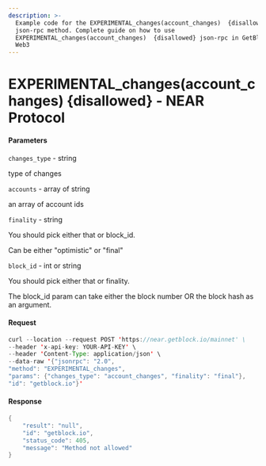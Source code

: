 ```yaml
---
description: >-
  Example code for the EXPERIMENTAL_changes(account_changes)  {disallowed}
  json-rpc method. Сomplete guide on how to use
  EXPERIMENTAL_changes(account_changes)  {disallowed} json-rpc in GetBlock.io
  Web3
---
```


# EXPERIMENTAL\_changes(account\_changes) {disallowed} - NEAR Protocol

#### Parameters

`changes_type` - string

type of changes

`accounts` - array of string

an array of account ids

`finality` - string

You should pick either that or block\_id.

Can be either "optimistic" or "final"

`block_id` - int or string

You should pick either that or finality.

The block\_id param can take either the block number OR the block hash as an argument.

#### Request

```java
curl --location --request POST 'https://near.getblock.io/mainnet' \ 
--header 'x-api-key: YOUR-API-KEY' \ 
--header 'Content-Type: application/json' \ 
--data-raw '{"jsonrpc": "2.0",
"method": "EXPERIMENTAL_changes",
"params": {"changes_type": "account_changes", "finality": "final"},
"id": "getblock.io"}'
```

#### Response

```java
{
    "result": "null",
    "id": "getblock.io",
    "status_code": 405,
    "message": "Method not allowed"
}
```
